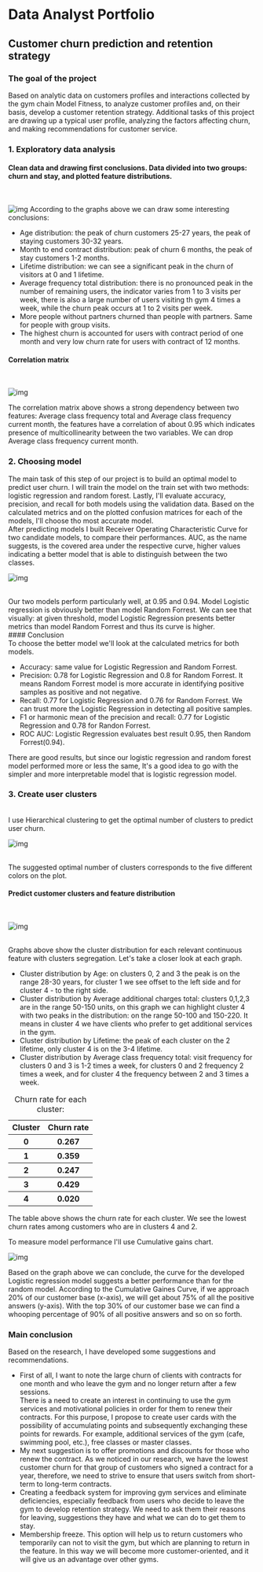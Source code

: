 # Data Analyst Portfolio

## Customer churn prediction and retention strategy

### The goal of the project

Based on analytic data on customers profiles and interactions collected by 
the gym chain Model Fitness, to analyze customer profiles and, 
on their basis, develop a customer retention strategy. Additional tasks of this project are drawing up a typical user profile, analyzing the factors affecting churn, and making recommendations for customer service.

### 1. Exploratory data analysis

#### Clean data and drawing first conclusions. Data divided into two groups: churn and stay, and plotted feature distributions.
<br/>

![img](churn_distribution.png)
According to the graphs above we can draw some interesting conclusions:

- Age distribution: the peak of churn customers 25-27 years, the peak of staying customers 30-32 years.<br/>
- Month to end contract distribution: peak of churn 6 months, the peak of stay customers 1-2 months.<br/>
- Lifetime distribution: we can see a significant peak in the churn of visitors at 0 and 1 lifetime.<br/>
- Average frequency total distribution: there is no pronounced peak in the number of remaining users, the indicator varies from 1 to 3 visits per week, there is also a large number of users visiting th gym 4 times a week, while the churn peak occurs at 1 to 2 visits per week.<br/>
- More people without partners churned than people with partners. Same for people with group visits.<br/>
- The highest churn is accounted for users with contract period of one month and very low churn rate for users with contract of 12 months.<br/>

#### Correlation matrix
<br/>

![img](gym_corr.png)
<br/>

The correlation matrix above shows a strong dependency between two features: Average class frequency total and Average class frequency current month, the features have a correlation of about 0.95 which indicates presence of multicollinearity between the two variables. We can drop Average class frequency current month.
<br/>
### 2. Choosing model<br/>

The main task of this step of our project is to build an optimal model 
to predict user churn. I will train the model on the train set with 
two methods: logistic regression and random forest. Lastly, I'll evaluate 
accuracy, precision, and recall for both models using the validation data. 
Based on the calculated metrics and on the plotted confusion matrices for 
each of the models, I'll choose tho most accurate model.
<br/>
After predicting models I built Receiver Operating Characteristic Curve for two candidate models, to compare their performances. AUC, as the name suggests, is the covered area under the respective curve, higher values indicating a better model that is able to distinguish between the two classes.
<br/>

![img](roc_curve.png)

<br/>
Our two models perform particularly well, at 0.95 and 0.94. Model Logistic regression is obviously better than model Random Forrest. We can see that visually: at given threshold, model Logistic Regression presents better metrics than model Random Forrest and thus its curve is higher.
<br/>
#### Conclusion
<br/>
To choose the better model we'll look at the calculated metrics for  both models.

- Accuracy: same value for Logistic Regression and Random Forrest.<br/>
- Precision: 0.78 for Logistic Regression and 0.8 for Random Forrest. It means Random Forrest model is more accurate in identifying positive samples as positive and not negative.<br/>
- Recall: 0.77 for Logistic Regression and 0.76 for Random Forrest. We can trust more the Logistic Regression in detecting all positive samples.<br/>
- F1 or harmonic mean of the precision and recall: 0.77 for Logistic Regression and 0.78 for Randon Forrest.<br/>
- ROC AUC: Logistic Regression evaluates best result 0.95, then Random Forrest(0.94).<br/>

There are good results, but since our logistic regression and random forest model performed more or less the same, It's a good idea to go with the simpler and more interpretable model that is logistic regression model.
<br/>
### 3. Create user clusters
<br/>
I use Hierarchical clustering to get the optimal number of clusters to 
predict user churn.
<br/>

![img](gym_clusters.png)

<br/>
The suggested optimal number of clusters corresponds to the five different 
colors on the plot.
<br/>

#### Predict customer clusters and feature distribution

<br/>

![img](distr_clusters.png)

<br/>
Graphs above show the cluster distribution for each relevant continuous feature with clusters segregation.
Let's take a closer look at each graph.

- Cluster distribution by Age: on clusters 0, 2 and 3 the peak is on the range 28-30 years, for cluster 1 we see offset to the left side and for cluster 4 - to the right side.<br/>
- Cluster distribution by Average additional charges total: clusters 0,1,2,3 are in the range 50-150 units, on this graph we can highlight cluster 4 with two peaks in the distribution: on the range 50-100 and 150-220. It means in cluster 4 we have clients who prefer to get additional services in the gym.<br/>
- Cluster distribution by Lifetime: the peak of each cluster on the 2 lifetime, only cluster 4 is on the 3-4 lifetime.<br/>
- Cluster distribution by Average class frequency total: visit frequency for clusters 0 and 3 is 1-2 times a week, for clusters 0 and 2 frequency 2 times a week, and for cluster 4 the frequency between 2 and 3 times a week.<br/>

<table>
    <caption>Churn rate for each cluster:</caption>
    <tr>
        <th>Cluster</th>
        <th>Churn rate</th>
    </tr>
    <tr>
        <th>0</th>
        <th>0.267</th>
    </tr>
    <tr>
        <th>1</th>
        <th>0.359</th>
    </tr>
    <tr>
        <th>2</th>
        <th>0.247</th>
    </tr>
    <tr>
        <th>3</th>
        <th>0.429</th>
    </tr>
    <tr>
        <th>4</th>
        <th>0.020</th>
    </tr>
</table>

The table above shows the churn rate for each cluster. We see the lowest 
churn rates among customers who are in clusters 4 and 2.


To measure model performance I'll use Cumulative gains chart.

![img](cum_gains_curve.png)

Based on the graph above we can conclude, the curve for the developed Logistic regression model suggests a better performance than for the random model. According to the Cumulative Gaines Curve, if we approach 20% of our customer base (x-axis), we will get about 75% of all the positive answers (y-axis). With the top 30% of our customer base we can find a whooping percentage of 90% of all positive answers and so on so forth.

### Main conclusion

Based on the research, I have developed some suggestions and recommendations.

- First of all, I want to note the large churn of clients with contracts 
for one month and who leave the gym and no longer return after a few sessions.  
There is a need to create an interest in continuing to use the gym services
and motivational policies in order for them to renew their contracts. For this purpose, I propose to create user cards with the possibility 
of accumulating points and subsequently exchanging these points for rewards. 
For example, additional services of the gym (cafe, swimming pool, etc.), 
free classes or master classes.<br/>
- My next suggestion is to offer promotions and discounts for those 
who renew the contract.  As we noticed in our research, we have the lowest 
customer churn for that group of customers who signed a contract for a year,
therefore, we need to strive to ensure that users switch from short-term 
to long-term contracts.<br/>
- Creating a feedback system for improving gym services and eliminate
deficiencies, especially feedback from users who decide to leave the gym to develop retention strategy. 
We need to ask them their reasons for leaving, suggestions they have and 
what we can do to get them to stay.<br/>
- Membership freeze. This option will help us to return customers 
who temporarily can not to visit the gym, but which are planning to return
in the feature. In this way we will become more customer-oriented, 
and it will give us an advantage over other gyms.


